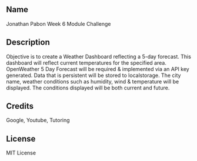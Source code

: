 ## Name
Jonathan Pabon
Week 6 Module Challenge

## Description
Objective is to create a Weather Dashboard reflecting a 5-day forecast. This dashboard will reflect current temperatures for the specified area. OpenWeather 5 Day Forecast will be required & implemented via an API key generated. Data that is persistent will be stored to localstorage. The city name, weather conditions such as humidity, wind & temperature will be displayed. The conditions displayed will be both current and future. 

## Credits
Google, Youtube, Tutoring

## License
MIT License